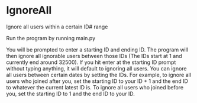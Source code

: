 # IgnoreAll
Ignore all users within a certain ID# range

Run the program by running main.py

You will be prompted to enter a starting ID and ending ID. The program will then ignore all ignorable users between those IDs (The IDs start at 1 and currently end around 32500).
If you hit enter at the starting ID prompt without typing anything, it will default to ignoring all users. You can ignore all users between certain dates by setting the IDs.
For example, to ignore all users who joined after you, set the starting ID to your ID + 1 and the end ID to whatever the current latest ID is. To ignore all users who joined
before you, set the starting ID to 1 and the end ID to your ID.
